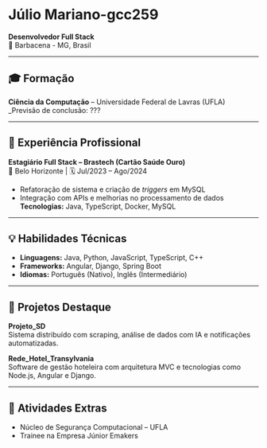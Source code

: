 # Júlio Mariano-gcc259

**Desenvolvedor Full Stack**  
📍 Barbacena - MG, Brasil  

---

## 🎓 Formação

**Ciência da Computação** – Universidade Federal de Lavras (UFLA)  
_Previsão de conclusão: ???

---

## 💼 Experiência Profissional

**Estagiário Full Stack – Brastech (Cartão Saúde Ouro)**  
📍 Belo Horizonte | 🗓️ Jul/2023 – Ago/2024  
- Refatoração de sistema e criação de *triggers* em MySQL  
- Integração com APIs e melhorias no processamento de dados  
**Tecnologias:** Java, TypeScript, Docker, MySQL

---

## 💡 Habilidades Técnicas

- **Linguagens:** Java, Python, JavaScript, TypeScript, C++  
- **Frameworks:** Angular, Django, Spring Boot  
- **Idiomas:** Português (Nativo), Inglês (Intermediário)

---

## 🚀 Projetos Destaque

**Projeto_SD**  
Sistema distribuído com scraping, análise de dados com IA e notificações automatizadas.

**Rede_Hotel_Transylvania**  
Software de gestão hoteleira com arquitetura MVC e tecnologias como Node.js, Angular e Django.

---

## 📌 Atividades Extras

- Núcleo de Segurança Computacional – UFLA  
- Trainee na Empresa Júnior Emakers
